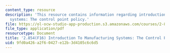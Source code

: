 ```yaml
---
content_type: resource
description: 'This resource contains information regarding introduction to manufacturing
  systems: The control point policy.'
file: https://ol-ocw-studio-app-production.s3.amazonaws.com/courses/2-854-introduction-to-manufacturing-systems-fall-2016/9fd0a426a2f60427e12b3d4105c6c6d5_MIT2_854F16_CtrlPointPolcy.pdf
file_type: application/pdf
resourcetype: Document
title: '2.854(F16) Introduction To Manufacturing Systems: The Control Point Policy'
uid: 9fd0a426-a2f6-0427-e12b-3d4105c6c6d5
---
```

